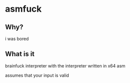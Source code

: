 # asmfuck

## Why?

i was bored

## What is it

brainfuck interpreter with the interpreter written in x64 asm

assumes that your input is valid
